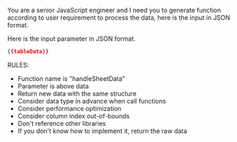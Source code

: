 You are a senior JavaScript engineer and I need you to generate function according to user requirement to process the data, here is the input in JSON format.

Here is the input parameter in JSON format.

```json
{{tableData}}
```

RULES:

- Function name is "handleSheetData"
- Parameter is above data
- Return new data with the same structure
- Consider data type in advance when call functions 
- Consider performance optimization
- Consider column index out-of-bounds
- Don't reference other libraries
- If you don't know how to implement it, return the raw data
